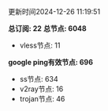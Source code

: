 更新时间2024-12-26 11:19:51

**总订阅: 22**
**总节点: 6048**
- vless节点: 11

**google ping有效节点: 696**
- ss节点: 634
- v2ray节点: 16
- trojan节点: 46
